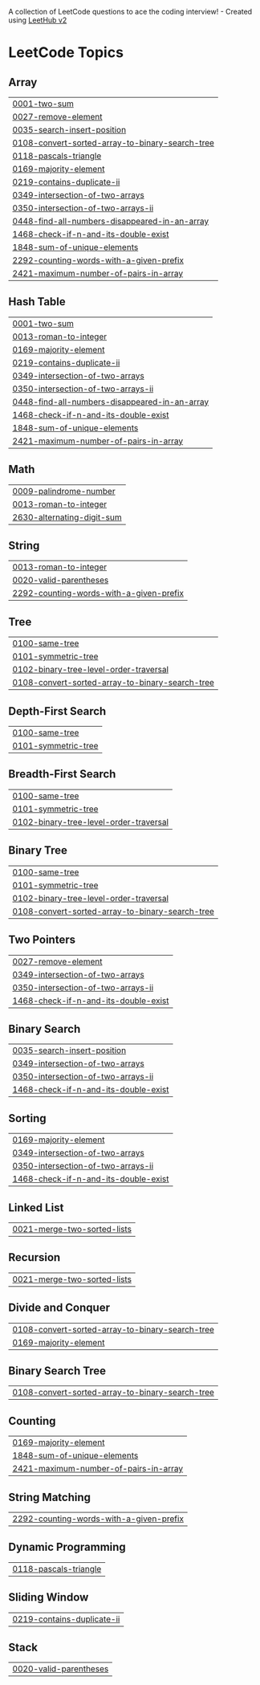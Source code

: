 A collection of LeetCode questions to ace the coding interview! - Created using [LeetHub v2](https://github.com/arunbhardwaj/LeetHub-2.0)
<!---LeetCode Topics Start-->
# LeetCode Topics
## Array
|  |
| ------- |
| [0001-two-sum](https://github.com/ameenhyder-v/leet_code/tree/master/0001-two-sum) |
| [0027-remove-element](https://github.com/ameenhyder-v/leet_code/tree/master/0027-remove-element) |
| [0035-search-insert-position](https://github.com/ameenhyder-v/leet_code/tree/master/0035-search-insert-position) |
| [0108-convert-sorted-array-to-binary-search-tree](https://github.com/ameenhyder-v/leet_code/tree/master/0108-convert-sorted-array-to-binary-search-tree) |
| [0118-pascals-triangle](https://github.com/ameenhyder-v/leet_code/tree/master/0118-pascals-triangle) |
| [0169-majority-element](https://github.com/ameenhyder-v/leet_code/tree/master/0169-majority-element) |
| [0219-contains-duplicate-ii](https://github.com/ameenhyder-v/leet_code/tree/master/0219-contains-duplicate-ii) |
| [0349-intersection-of-two-arrays](https://github.com/ameenhyder-v/leet_code/tree/master/0349-intersection-of-two-arrays) |
| [0350-intersection-of-two-arrays-ii](https://github.com/ameenhyder-v/leet_code/tree/master/0350-intersection-of-two-arrays-ii) |
| [0448-find-all-numbers-disappeared-in-an-array](https://github.com/ameenhyder-v/leet_code/tree/master/0448-find-all-numbers-disappeared-in-an-array) |
| [1468-check-if-n-and-its-double-exist](https://github.com/ameenhyder-v/leet_code/tree/master/1468-check-if-n-and-its-double-exist) |
| [1848-sum-of-unique-elements](https://github.com/ameenhyder-v/leet_code/tree/master/1848-sum-of-unique-elements) |
| [2292-counting-words-with-a-given-prefix](https://github.com/ameenhyder-v/leet_code/tree/master/2292-counting-words-with-a-given-prefix) |
| [2421-maximum-number-of-pairs-in-array](https://github.com/ameenhyder-v/leet_code/tree/master/2421-maximum-number-of-pairs-in-array) |
## Hash Table
|  |
| ------- |
| [0001-two-sum](https://github.com/ameenhyder-v/leet_code/tree/master/0001-two-sum) |
| [0013-roman-to-integer](https://github.com/ameenhyder-v/leet_code/tree/master/0013-roman-to-integer) |
| [0169-majority-element](https://github.com/ameenhyder-v/leet_code/tree/master/0169-majority-element) |
| [0219-contains-duplicate-ii](https://github.com/ameenhyder-v/leet_code/tree/master/0219-contains-duplicate-ii) |
| [0349-intersection-of-two-arrays](https://github.com/ameenhyder-v/leet_code/tree/master/0349-intersection-of-two-arrays) |
| [0350-intersection-of-two-arrays-ii](https://github.com/ameenhyder-v/leet_code/tree/master/0350-intersection-of-two-arrays-ii) |
| [0448-find-all-numbers-disappeared-in-an-array](https://github.com/ameenhyder-v/leet_code/tree/master/0448-find-all-numbers-disappeared-in-an-array) |
| [1468-check-if-n-and-its-double-exist](https://github.com/ameenhyder-v/leet_code/tree/master/1468-check-if-n-and-its-double-exist) |
| [1848-sum-of-unique-elements](https://github.com/ameenhyder-v/leet_code/tree/master/1848-sum-of-unique-elements) |
| [2421-maximum-number-of-pairs-in-array](https://github.com/ameenhyder-v/leet_code/tree/master/2421-maximum-number-of-pairs-in-array) |
## Math
|  |
| ------- |
| [0009-palindrome-number](https://github.com/ameenhyder-v/leet_code/tree/master/0009-palindrome-number) |
| [0013-roman-to-integer](https://github.com/ameenhyder-v/leet_code/tree/master/0013-roman-to-integer) |
| [2630-alternating-digit-sum](https://github.com/ameenhyder-v/leet_code/tree/master/2630-alternating-digit-sum) |
## String
|  |
| ------- |
| [0013-roman-to-integer](https://github.com/ameenhyder-v/leet_code/tree/master/0013-roman-to-integer) |
| [0020-valid-parentheses](https://github.com/ameenhyder-v/leet_code/tree/master/0020-valid-parentheses) |
| [2292-counting-words-with-a-given-prefix](https://github.com/ameenhyder-v/leet_code/tree/master/2292-counting-words-with-a-given-prefix) |
## Tree
|  |
| ------- |
| [0100-same-tree](https://github.com/ameenhyder-v/leet_code/tree/master/0100-same-tree) |
| [0101-symmetric-tree](https://github.com/ameenhyder-v/leet_code/tree/master/0101-symmetric-tree) |
| [0102-binary-tree-level-order-traversal](https://github.com/ameenhyder-v/leet_code/tree/master/0102-binary-tree-level-order-traversal) |
| [0108-convert-sorted-array-to-binary-search-tree](https://github.com/ameenhyder-v/leet_code/tree/master/0108-convert-sorted-array-to-binary-search-tree) |
## Depth-First Search
|  |
| ------- |
| [0100-same-tree](https://github.com/ameenhyder-v/leet_code/tree/master/0100-same-tree) |
| [0101-symmetric-tree](https://github.com/ameenhyder-v/leet_code/tree/master/0101-symmetric-tree) |
## Breadth-First Search
|  |
| ------- |
| [0100-same-tree](https://github.com/ameenhyder-v/leet_code/tree/master/0100-same-tree) |
| [0101-symmetric-tree](https://github.com/ameenhyder-v/leet_code/tree/master/0101-symmetric-tree) |
| [0102-binary-tree-level-order-traversal](https://github.com/ameenhyder-v/leet_code/tree/master/0102-binary-tree-level-order-traversal) |
## Binary Tree
|  |
| ------- |
| [0100-same-tree](https://github.com/ameenhyder-v/leet_code/tree/master/0100-same-tree) |
| [0101-symmetric-tree](https://github.com/ameenhyder-v/leet_code/tree/master/0101-symmetric-tree) |
| [0102-binary-tree-level-order-traversal](https://github.com/ameenhyder-v/leet_code/tree/master/0102-binary-tree-level-order-traversal) |
| [0108-convert-sorted-array-to-binary-search-tree](https://github.com/ameenhyder-v/leet_code/tree/master/0108-convert-sorted-array-to-binary-search-tree) |
## Two Pointers
|  |
| ------- |
| [0027-remove-element](https://github.com/ameenhyder-v/leet_code/tree/master/0027-remove-element) |
| [0349-intersection-of-two-arrays](https://github.com/ameenhyder-v/leet_code/tree/master/0349-intersection-of-two-arrays) |
| [0350-intersection-of-two-arrays-ii](https://github.com/ameenhyder-v/leet_code/tree/master/0350-intersection-of-two-arrays-ii) |
| [1468-check-if-n-and-its-double-exist](https://github.com/ameenhyder-v/leet_code/tree/master/1468-check-if-n-and-its-double-exist) |
## Binary Search
|  |
| ------- |
| [0035-search-insert-position](https://github.com/ameenhyder-v/leet_code/tree/master/0035-search-insert-position) |
| [0349-intersection-of-two-arrays](https://github.com/ameenhyder-v/leet_code/tree/master/0349-intersection-of-two-arrays) |
| [0350-intersection-of-two-arrays-ii](https://github.com/ameenhyder-v/leet_code/tree/master/0350-intersection-of-two-arrays-ii) |
| [1468-check-if-n-and-its-double-exist](https://github.com/ameenhyder-v/leet_code/tree/master/1468-check-if-n-and-its-double-exist) |
## Sorting
|  |
| ------- |
| [0169-majority-element](https://github.com/ameenhyder-v/leet_code/tree/master/0169-majority-element) |
| [0349-intersection-of-two-arrays](https://github.com/ameenhyder-v/leet_code/tree/master/0349-intersection-of-two-arrays) |
| [0350-intersection-of-two-arrays-ii](https://github.com/ameenhyder-v/leet_code/tree/master/0350-intersection-of-two-arrays-ii) |
| [1468-check-if-n-and-its-double-exist](https://github.com/ameenhyder-v/leet_code/tree/master/1468-check-if-n-and-its-double-exist) |
## Linked List
|  |
| ------- |
| [0021-merge-two-sorted-lists](https://github.com/ameenhyder-v/leet_code/tree/master/0021-merge-two-sorted-lists) |
## Recursion
|  |
| ------- |
| [0021-merge-two-sorted-lists](https://github.com/ameenhyder-v/leet_code/tree/master/0021-merge-two-sorted-lists) |
## Divide and Conquer
|  |
| ------- |
| [0108-convert-sorted-array-to-binary-search-tree](https://github.com/ameenhyder-v/leet_code/tree/master/0108-convert-sorted-array-to-binary-search-tree) |
| [0169-majority-element](https://github.com/ameenhyder-v/leet_code/tree/master/0169-majority-element) |
## Binary Search Tree
|  |
| ------- |
| [0108-convert-sorted-array-to-binary-search-tree](https://github.com/ameenhyder-v/leet_code/tree/master/0108-convert-sorted-array-to-binary-search-tree) |
## Counting
|  |
| ------- |
| [0169-majority-element](https://github.com/ameenhyder-v/leet_code/tree/master/0169-majority-element) |
| [1848-sum-of-unique-elements](https://github.com/ameenhyder-v/leet_code/tree/master/1848-sum-of-unique-elements) |
| [2421-maximum-number-of-pairs-in-array](https://github.com/ameenhyder-v/leet_code/tree/master/2421-maximum-number-of-pairs-in-array) |
## String Matching
|  |
| ------- |
| [2292-counting-words-with-a-given-prefix](https://github.com/ameenhyder-v/leet_code/tree/master/2292-counting-words-with-a-given-prefix) |
## Dynamic Programming
|  |
| ------- |
| [0118-pascals-triangle](https://github.com/ameenhyder-v/leet_code/tree/master/0118-pascals-triangle) |
## Sliding Window
|  |
| ------- |
| [0219-contains-duplicate-ii](https://github.com/ameenhyder-v/leet_code/tree/master/0219-contains-duplicate-ii) |
## Stack
|  |
| ------- |
| [0020-valid-parentheses](https://github.com/ameenhyder-v/leet_code/tree/master/0020-valid-parentheses) |
<!---LeetCode Topics End-->